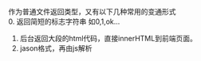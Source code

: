 作为普通文件返回类型，又有以下几种常用的变通形式  
0. 返回简短的标志字符串 如0,1,ok...    
1. 后台返回大段的html代码，直接innerHTML到前端页面。  
2. jason格式，再由js解析